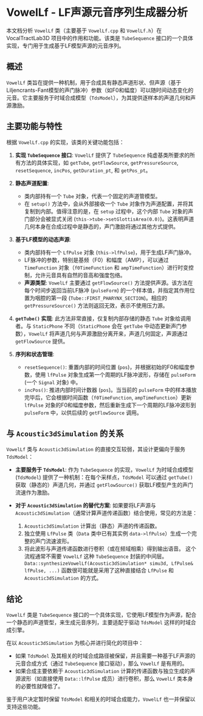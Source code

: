 # VowelLf - LF声源元音序列生成器分析

本文档分析 `VowelLf` 类（主要基于 `VowelLf.cpp` 和 `VowelLf.h`）在 VocalTractLab3D 项目中的作用和功能。该类是 `TubeSequence` 接口的一个具体实现，专门用于生成基于LF模型声源的元音序列。

## 概述

`VowelLf` 类旨在提供一种机制，用于合成具有静态声道形状、但声源（基于Liljencrants-Fant模型的声门脉冲）参数（如F0和幅度）可以随时间动态变化的元音。它主要服务于时域合成模型（`TdsModel`），为其提供逐样本的声道几何和声源激励。

## 主要功能与特性

根据 `VowelLf.cpp` 的实现，该类的关键功能包括：

1.  **实现 `TubeSequence` 接口**: `VowelLf` 提供了 `TubeSequence` 纯虚基类所要求的所有方法的具体实现，如 `getTube`, `getFlowSource`, `getPressureSource`, `resetSequence`, `incPos`, `getDuration_pt`, 和 `getPos_pt`。

2.  **静态声道配置**: 
    *   类内部持有一个 `Tube` 对象，代表一个固定的声道管模型。
    *   在 `setup()` 方法中，会从外部接收一个 `Tube` 对象作为声道配置，并将其复制到内部。值得注意的是，在 `setup` 过程中，这个内部 `Tube` 对象的声门部分会被显式关闭 (`this->tube->setGlottisArea(0.0)`)。这表明声道几何本身在合成过程中是静态的，声门激励将通过其他方式提供。

3.  **基于LF模型的动态声源**: 
    *   类内部持有一个 `LfPulse` 对象 (`this->lfPulse`)，用于生成LF声门脉冲。
    *   LF脉冲的参数，特别是基频（F0）和幅度（AMP），可以通过 `TimeFunction` 对象（`f0TimeFunction` 和 `ampTimeFunction`）进行时变控制，允许元音具有自然的音高和强度包络。
    *   **声源类型**: `VowelLf` 主要通过 `getFlowSource()` 方法提供声源。该方法在每个时间步返回当前LF脉冲 (`pulseForm`) 的一个样本值，并指定其作用位置为咽腔的第一段 (`Tube::FIRST_PHARYNX_SECTION`)。相应的 `getPressureSource()` 方法则返回无效，表示不使用压力源。

4.  **`getTube()` 实现**: 此方法非常直接，仅复制内部存储的静态 `Tube` 对象给调用者。与 `StaticPhone` 不同（`StaticPhone` 会在 `getTube` 中动态更新声门参数），`VowelLf` 将声道几何与声源激励分离开来，声道几何固定，声源通过 `getFlowSource` 提供。

5.  **序列和状态管理**:
    *   `resetSequence()`: 重置内部的时间位置 (`pos`)，并根据初始的F0和幅度参数，使用 `lfPulse` 对象生成第一个周期的LF脉冲波形，存储在 `pulseForm` (一个 `Signal` 对象) 中。
    *   `incPos()`: 推进内部时间计数器 (`pos`)。当当前的 `pulseForm` 中的样本播放完毕后，它会根据时间函数（`f0TimeFunction`, `ampTimeFunction`）更新 `lfPulse` 对象的F0和幅度参数，然后重新生成下一个周期的LF脉冲波形到 `pulseForm` 中，以供后续的 `getFlowSource` 调用。

## 与 `Acoustic3dSimulation` 的关系

`VowelLf` 类与 `Acoustic3dSimulation` 的直接交互较弱，其设计更偏向于服务 `TdsModel`：

*   **主要服务于 `TdsModel`**: 作为 `TubeSequence` 的实现，`VowelLf` 为时域合成模型 (`TdsModel`) 提供了一种机制：在每个采样点，`TdsModel` 可以通过 `getTube()` 获取（静态的）声道几何，并通过 `getFlowSource()` 获取LF模型产生的声门流速作为激励。

*   **对于 `Acoustic3dSimulation` 的替代方案**: 如果要将LF声源与 `Acoustic3dSimulation`（通常计算声道传递函数）结合使用，常见的方法是：
    1.  `Acoustic3dSimulation` 计算出（静态）声道的传递函数。
    2.  独立使用 `LfPulse` 类（`Data` 类中已有其实例 `data->lfPulse`）生成一个完整的声门流速波形。
    3.  将此波形与声道传递函数进行卷积（或在频域相乘）得到输出语音。
    这个流程通常不需要 `VowelLf` 这种 `TubeSequence` 封装的中间层。`Data::synthesizeVowelLf(Acoustic3dSimulation* simu3d, LfPulse& lfPulse, ...)` 函数很可能就是采用了这种直接结合 `LfPulse` 和 `Acoustic3dSimulation` 的方式。

## 结论

`VowelLf` 类是 `TubeSequence` 接口的一个具体实现，它使用LF模型作为声源，配合一个静态的声道管型，来生成元音序列，主要适配于驱动 `TdsModel` 这样的时域合成引擎。

在以 `Acoustic3dSimulation` 为核心并进行简化的项目中：
*   如果 `TdsModel` 及其相关的时域合成路径被保留，并且需要一种基于LF声源的元音合成方式（通过 `TubeSequence` 接口驱动），那么 `VowelLf` 是有用的。
*   如果合成主要依赖于 `Acoustic3dSimulation` 计算的传递函数与独立生成的声源波形（如直接使用 `Data::lfPulse` 成员）进行卷积，那么 `VowelLf` 类本身的必要性就降低了。

鉴于用户决定暂时保留 `TdsModel` 和相关的时域合成能力，`VowelLf` 也一并保留以支持这些功能。 